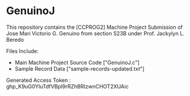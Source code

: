 # GenuinoJ

This repository contains the [CCPROG2] Machine Project Submission of Jose Mari Victorio G. Genuino from section S23B under Prof. Jackylyn L. Beredo

Files Include: 
 - Main Machine Project Source Code ["GenuinoJ.c"]
 - Sample Record Data ["sample-records-updated.txt"]

 Generated Access Token : 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
